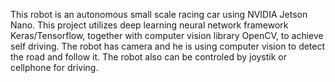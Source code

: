 This robot is an autonomous small scale racing car using NVIDIA Jetson Nano. 
This project utilizes deep learning neural network framework Keras/Tensorflow, together with computer vision library OpenCV, to achieve self driving. 
The robot has camera and he is using computer vision to detect the road and follow it. 
The robot also can be controled by joystik or cellphone for driving.
